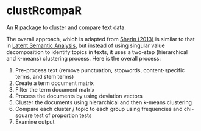 # clustRcompaR

An R package to cluster and compare text data.

The overall approach, which is adapted from [Sherin (2013)](http://www.tandfonline.com/doi/abs/10.1080/10508406.2013.836654#.VcazbRNViko) is similar to that in [Latent Semantic Analysis](https://en.wikipedia.org/wiki/Latent_semantic_analysis), but instead of using singular value decomposition to identify topics in texts, it uses a two-step (hierarchical and k-means) clustering process.
Here is the overall process:

1. Pre-process text (remove punctuation, stopwords, content-specific terms, and stem terms)
2. Create a term document matrix
3. Filter the term document matrix
4. Process the documents by using deviation vectors 
5. Cluster the documents using hierarchical and then k-means clustering
6. Compare each cluster / topic to each group using frequencies and chi-square test of proportion tests
7. Examine output

